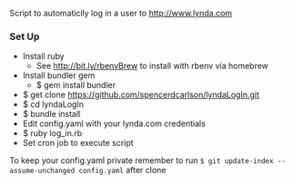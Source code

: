 Script to automaticlly log in a user to http://www.lynda.com

### Set Up ###
* Install ruby
    * See http://bit.ly/rbenvBrew to install with rbenv via homebrew
* Install bundler gem 
    * $ gem install bundler
* $ get clone https://github.com/spencerdcarlson/lyndaLogIn.git 
* $ cd lyndaLogIn
* $ bundle install
* Edit config.yaml with your lynda.com credentials
* $ ruby log_in.rb
* Set cron job to execute script

To keep your config.yaml private remember to run `$ git update-index --assume-unchanged config.yaml` after clone

